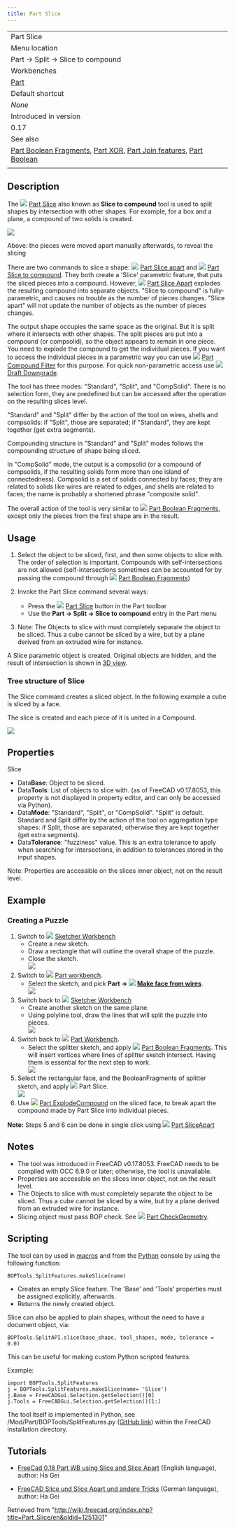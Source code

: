 ```yaml
---
title: Part Slice
---
```


|                                                                                                                                                                                                                                |
| ------------------------------------------------------------------------------------------------------------------------------------------------------------------------------------------------------------------------------ |
| Part Slice                                                                                                                                                                                                                     |
| Menu location                                                                                                                                                                                                                  |
| Part → Split → Slice to compound                                                                                                                                                                                               |
| Workbenches                                                                                                                                                                                                                    |
| [Part](/Part_Workbench "Part Workbench")                                                                                                                                                                                       |
| Default shortcut                                                                                                                                                                                                               |
| _None_                                                                                                                                                                                                                         |
| Introduced in version                                                                                                                                                                                                          |
| 0.17                                                                                                                                                                                                                           |
| See also                                                                                                                                                                                                                       |
| [Part Boolean Fragments](/Part_BooleanFragments "Part BooleanFragments"), [Part XOR](/Part_XOR "Part XOR"), [Part Join features](/Part_CompJoinFeatures "Part CompJoinFeatures"), [Part Boolean](/Part_Boolean "Part Boolean") |
|                                                                                                                                                                                                                                |

## Description

The ![](/src/assets/images/Part_Slice.svg) [Part Slice](/Part_Slice "Part Slice") also known as **Slice to compound** tool is used to split shapes by intersection with other shapes. For example, for a box and a plane, a compound of two solids is created.

![](/src/assets/images/Part_Slice_Demo.png)

Above: the pieces were moved apart manually afterwards, to reveal the slicing

There are two commands to slice a shape: ![](/src/assets/images/Part_SliceApart.svg) [Part Slice apart](/Part_SliceApart "Part SliceApart") and ![](/src/assets/images/Part_Slice.svg) [Part Slice to compound](/Part_Slice "Part Slice"). They both create a 'Slice' parametric feature, that puts the sliced pieces into a compound. However, ![](/src/assets/images/Part_SliceApart.svg) [Part Slice Apart](/Part_SliceApart "Part SliceApart") explodes the resulting compound into separate objects. "Slice to compound" is fully-parametric, and causes no trouble as the number of pieces changes. "Slice apart" will not update the number of objects as the number of pieces changes.

The output shape occupies the same space as the original. But it is split where it intersects with other shapes. The split pieces are put into a compound (or compsolid), so the object appears to remain in one piece. You need to explode the compound to get the individual pieces. If you want to access the individual pieces in a parametric way you can use ![](/src/assets/images/Part_CompoundFilter.svg) [Part Compound Filter](/Part_CompoundFilter "Part CompoundFilter") for this purpose. For quick non-parametric access use ![](/src/assets/images/Draft_Downgrade.svg) [Draft Downgrade](/Draft_Downgrade "Draft Downgrade").

The tool has three modes: "Standard", "Split", and "CompSolid". There is no selection form, they are predefined but can be accessed after the operation on the resulting slices level.

"Standard" and "Split" differ by the action of the tool on wires, shells and compsolids: if "Split", those are separated; if "Standard", they are kept together (get extra segments).

Compounding structure in "Standard" and "Split" modes follows the compounding structure of shape being sliced.

In "CompSolid" mode, the output is a compsolid (or a compound of compsolids, if the resulting solids form more than one island of connectedness). Compsolid is a set of solids connected by faces; they are related to solids like wires are related to edges, and shells are related to faces; the name is probably a shortened phrase "composite solid".

The overall action of the tool is very similar to ![](/src/assets/images/Part_BooleanFragments.svg) [Part Boolean Fragments](/Part_BooleanFragments "Part BooleanFragments"), except only the pieces from the first shape are in the result.

## Usage

1. Select the object to be sliced, first, and then some objects to slice with.  
   The order of selection is important. Compounds with self-intersections are not allowed (self-intersections sometimes can be accounted for by passing the compound through ![](/src/assets/images/Part_BooleanFragments.svg) [Part Boolean Fragments](/Part_BooleanFragments "Part BooleanFragments"))
2. Invoke the Part Slice command several ways:

   - Press the ![](/src/assets/images/Part_Slice.svg) [Part Slice](/Part_Slice "Part Slice") button in the Part toolbar
   - Use the **Part → Split → Slice to compound** entry in the Part menu

3. Noteː The Objects to slice with must completely separate the object to be sliced. Thus a cube cannot be sliced by a wire, but by a plane derived from an extruded wire for instance.

A Slice parametric object is created. Original objects are hidden, and the result of intersection is shown in [3D view](/3D_view "3D view").

### Tree structure of Slice

The Slice command creates a sliced object. In the following example a cube is sliced by a face.

The slice is created and each piece of it is united in a Compound.

![](/src/assets/images/Part_SliceTree.png)

## Properties

Slice

- Data**Base**: Object to be sliced.
- Data**Tools**: List of objects to slice with. (as of FreeCAD v0.17.8053, this property is not displayed in property editor, and can only be accessed via Python).
- Data**Mode**: "Standard", "Split", or "CompSolid". "Split" is default. Standard and Split differ by the action of the tool on aggregation type shapes: if Split, those are separated; otherwise they are kept together (get extra segments).
- Data**Tolerance**: "fuzziness" value. This is an extra tolerance to apply when searching for intersections, in addition to tolerances stored in the input shapes.

̈Noteː Properties are accessible on the slices inner object, not on the result level.

## Example

### Creating a Puzzle

1. Switch to ![](/src/assets/images/Workbench_Sketcher.svg) [Sketcher Workbench](/Sketcher_Workbench "Sketcher Workbench")
   - Create a new sketch.
   - Draw a rectangle that will outline the overall shape of the puzzle.
   - Close the sketch.  
     ![](/src/assets/images/Slice_example_step1.png)
2. Switch to ![](/src/assets/images/Workbench_Part.svg) [Part workbench](/Part_Workbench "Part Workbench").
   - Select the sketch, and pick **Part → ![](/src/assets/images/Part_MakeFace.svg) [Make face from wires](/Part_MakeFace "Part MakeFace")**.  
     ![](/src/assets/images/Slice_example_step2.png)
3. Switch back to ![](/src/assets/images/Workbench_Sketcher.svg) [Sketcher Workbench](/Sketcher_Workbench "Sketcher Workbench")
   - Create another sketch on the same plane.
   - Using polyline tool, draw the lines that will split the puzzle into pieces.  
     ![](/src/assets/images/Slice_example_step3.png)
4. Switch back to ![](/src/assets/images/Workbench_Part.svg) [Part Workbench](/Part_Workbench "Part Workbench").
   - Select the splitter sketch, and apply ![](/src/assets/images/Part_BooleanFragments.svg) [Part Boolean Fragments](/Part_BooleanFragments "Part BooleanFragments"). This will insert vertices where lines of splitter sketch intersect. Having them is essential for the next step to work.  
     ![](/src/assets/images/Slice_example_step4.png)
5. Select the rectangular face, and the BooleanFragments of splitter sketch, and apply ![](/src/assets/images/Part_Slice.svg) Part Slice.  
   ![](/src/assets/images/Slice_example_step5.png)
6. Use ![](/src/assets/images/Part_ExplodeCompound.svg) [Part ExplodeCompound](/Part_ExplodeCompound "Part ExplodeCompound") on the sliced face, to break apart the compound made by Part Slice into individual pieces.

**Note:** Steps 5 and 6 can be done in single click using ![](/src/assets/images/Part_SliceApart.svg) [Part SliceApart](/Part_SliceApart "Part SliceApart")

## Notes

- The tool was introduced in FreeCAD v0.17.8053. FreeCAD needs to be compiled with OCC 6.9.0 or later; otherwise, the tool is unavailable.
- ̈Properties are accessible on the slices inner object, not on the result level.
- The Objects to slice with must completely separate the object to be sliced. Thus a cube cannot be sliced by a wire, but by a plane derived from an extruded wire for instance.
- Slicing object must pass BOP check. See ![](/src/assets/images/Part_CheckGeometry.svg) [Part CheckGeometry](/Part_CheckGeometry "Part CheckGeometry").

## Scripting

The tool can by used in [macros](/Macros "Macros") and from the [Python](/Python "Python") console by using the following function:

```
BOPTools.SplitFeatures.makeSlice(name)

```

- Creates an empty Slice feature. The 'Base' and 'Tools' properties must be assigned explicitly, afterwards.
- Returns the newly created object.

Slice can also be applied to plain shapes, without the need to have a document object, via:

```
BOPTools.SplitAPI.slice(base_shape, tool_shapes, mode, tolerance = 0.0)

```

This can be useful for making custom Python scripted features.

Example:

```
import BOPTools.SplitFeatures
j = BOPTools.SplitFeatures.makeSlice(name= 'Slice')
j.Base = FreeCADGui.Selection.getSelection()[0]
j.Tools = FreeCADGui.Selection.getSelection()[1:]

```

The tool itself is implemented in Python, see /Mod/Part/BOPTools/SplitFeatures.py ([GitHub link](https://github.com/FreeCAD/FreeCAD/blob/master/src/Mod/Part/BOPTools/SplitFeatures.py)) within the FreeCAD installation directory.

## Tutorials

- [FreeCad 0.18 Part WB using Slice and Slice Apart](https://www.youtube.com/watch?v=tzHkQaHgrfQ) (English language), author: Ha Gei

- [FreeCAD Slice und Slice Apart und andere Tricks](https://www.youtube.com/watch?v=JJAL5JmqqKQ) (German language), author: Ha Gei

Retrieved from "<http://wiki.freecad.org/index.php?title=Part_Slice/en&oldid=1251301>"
